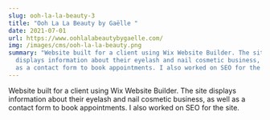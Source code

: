 ```yaml
---
slug: ooh-la-la-beauty-3
title: "Ooh La La Beauty by Gaëlle "
date: 2021-07-01
url: https://www.oohlalabeautybygaelle.com/
img: /images/cms/ooh-la-la-beauty.png
summary: "Website built for a client using Wix Website Builder. The site
  displays information about their eyelash and nail cosmetic business, as well
  as a contact form to book appointments. I also worked on SEO for the site. "
---
```

Website built for a client using Wix Website Builder. The site displays information about their eyelash and nail cosmetic business, as well as a contact form to book appointments. I also worked on SEO for the site.